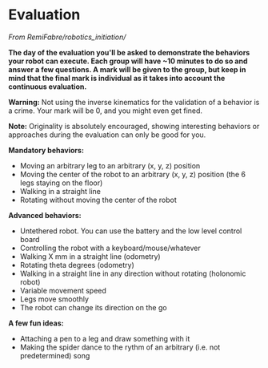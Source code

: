 # Evaluation
_From RemiFabre/robotics_initiation/_

**The day of the evaluation you'll be asked to demonstrate the behaviors your robot can execute. Each group will have ~10 minutes to do so and answer a few questions. A mark will be given to the group, but keep in mind that the final mark is individual as it takes into account the continuous evaluation.**

**Warning:** Not using the inverse kinematics for the validation of a behavior is a crime. Your mark will be 0, and you might even get fined.

**Note:** Originality is absolutely encouraged, showing interesting behaviors or approaches during the evaluation can only be good for you.

**Mandatory behaviors:**

   - Moving an arbitrary leg to an arbitrary (x, y, z) position
   - Moving the center of the robot to an arbitrary (x, y, z) position (the 6 legs staying on the floor)
   - Walking in a straight line
   - Rotating without moving the center of the robot

**Advanced behaviors:**

- Untethered robot. You can use the battery and the low level control board
- Controlling the robot with a keyboard/mouse/whatever
- Walking X mm in a straight line (odometry)
- Rotating theta degrees (odometry)
- Walking in a straight line in any direction without rotating (holonomic robot)
- Variable movement speed
- Legs move smoothly
- The robot can change its direction on the go

**A few fun ideas:**

- Attaching a pen to a leg and draw something with it
- Making the spider dance to the rythm of an arbitrary (i.e. not predetermined) song
